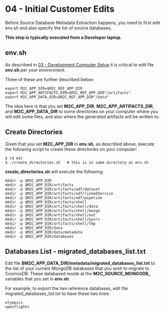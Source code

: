 # 04 - Initial Customer Edits

Before Source Database Metadata Extraction happens, you need to first edit env.sh
and also specify the list of source databases.

**This step is typically executed from a Developer laptop.**

## env.sh

As described in [03 - Development Computer Setup](03_development_computer_setup.md)
it is critical to edit file **env.sh** per your environment.

Three of these are further described below:

```
export M2C_APP_DIR=$M2C_REF_APP_DIR
export M2C_APP_ARTIFACTS_DIR=$M2C_REF_APP_DIR"/artifacts"
export M2C_APP_DATA_DIR=$M2C_REF_APP_DIR"/data"
```

The idea here is that you set **M2C_APP_DIR**, **M2C_APP_ARTIFACTS_DIR**, and **M2C_APP_DATA_DIR** to some directories on your computer where you will edit
some files, and also where the generated artifacts will be written to.

## Create Directories

Given that you set **M2C_APP_DIR** in **env.sh**, as described above, execute
the following script to create these directories on your computer:

```
$ cd m2c
$ ./create_directories.sh   # this is in same directory as env.sh
```

**create_directories.sh** will execute the following:

```
mkdir -p $M2C_APP_DIR
mkdir -p $M2C_APP_DIR/artifacts
mkdir -p $M2C_APP_DIR/artifacts/adf/dataset
mkdir -p $M2C_APP_DIR/artifacts/adf/linkedService
mkdir -p $M2C_APP_DIR/artifacts/adf/pipeline
mkdir -p $M2C_APP_DIR/artifacts/shell
mkdir -p $M2C_APP_DIR/artifacts/shell/data
mkdir -p $M2C_APP_DIR/artifacts/shell/mongo
mkdir -p $M2C_APP_DIR/artifacts/shell/out
mkdir -p $M2C_APP_DIR/artifacts/shell/pysrc
mkdir -p $M2C_APP_DIR/artifacts/shell/tmp
mkdir -p $M2C_APP_DIR/data
mkdir -p $M2C_APP_DIR/data/metadata
mkdir -p $M2C_APP_DIR/databases
```

## Databases List - migrated_databases_list.txt

Edit file **$M2C_APP_DATA_DIR/metadata/migrated_databases_list.txt** to the list of your
current MongoDB databases that you wish to migrate to CosmosDB.  These databased
reside at the **M2C_SOURCE_MONGODB_** variables that you set in **env.sh**.

For example, to export the two reference databases, edit file migrated_databases_list.txt
to have these two lines:

```
olympics
openflights
```

